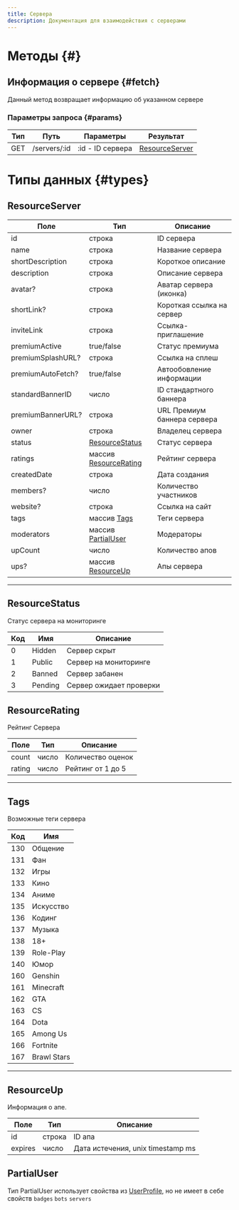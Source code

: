 ```yaml
---
title: Сервера
description: Документация для взаимодействия с серверами
---
```


# Методы {#}

## Информация о сервере {#fetch}

Данный метод возвращает информацию об указанном сервере

### Параметры запроса {#params}

| Тип | Путь         | Параметры 		      | 	Результат	                       |
|-----|--------------|-------------------|-----------------------------------|
| GET | /servers/:id | :id - ID сервера	 | [ResourceServer](#resourceserver) 

# Типы данных {#types}

## ResourceServer

| 	Поле	              | 	Тип			                                    | 	Описание	                   |
|---------------------|--------------------------------------------|------------------------------|
| 	id		               | 	строка	                                   | 	ID сервера	                 |
| 	name	              | 	строка	                                   | Название сервера	            |
| 	shortDescription	  | 	строка	                                   | Короткое описание	           |
| 	description	       | 	строка	                                   | Описание сервера	            |
| 	avatar?	           | 	строка	                                   | Аватар сервера (иконка)      |
| 	shortLink?	        | строка	                                    | Короткая ссылка на сервер	   |
| 	inviteLink	        | 	строка	                                   | Ссылка-приглашение	          |
| 	premiumActive	     | 	true/false	                               | 	Статус премиума	            |
| 	premiumSplashURL?	 | 	строка	                                   | 	Ссылка на сплеш	            |	
| 	premiumAutoFetch?	 | 	true/false	                               | Автообовление информации	    |
| 	standardBannerID	  | 	число	                                    | ID стандартного баннера 	    |
| 	premiumBannerURL?	 | 	строка	                                   | URL Премиум баннера сервера	 |
| 	owner	             | 	строка	                                   | Владелец сервера	            |
| 	status	            | 	[ResourceStatus](#resourcestatus)         | Статус сервера               |
| 	ratings	           | 	массив [ResourceRating](#resourcerating)	 | Рейтинг сервера              |
| 	createdDate	       | 	строка	                                   | Дата создания	               |
| 	members?	          | число	                                     | 	Количество участников	      |
| 	website?	          | 	строка	                                   | 	Ссылка на сайт	             |
| 	tags	              | 	массив [Tags](#tags)	                     | 	Теги сервера	               |
| 	moderators	        | 	массив [PartialUser](#partialuser)	       | 	Модераторы	                 |
| 	upCount	           | 	число	                                    | Количество апов	             |
| 	ups?	              | 	массив [ResourceUp](#resourceup)	         | 	Апы сервера	                |

---

## ResourceStatus

Статус сервера на мониторинге

| Код	 | 	Имя	     | 	Описание	                |
|------|-----------|---------------------------|
| 	0	  | 	Hidden	  | 	Сервер скрыт	            |
| 	1	  | 	Public	  | 	Сервер на мониторинге	   |
| 	2	  | 	Banned	  | Сервер забанен	          |
| 	3	  | 	Pending	 | 	Сервер ожидает проверки	 |

## ResourceRating

Рейтинг Сервера

| Поле     | Тип	   | Описание	          |
|----------|--------|--------------------|
| count    | число	 | 	Количество оценок |
| rating	 | 	число | Рейтинг от 1 до 5	 |

---

## Tags

Возможные теги сервера

| Код | Имя         |
|-----|-------------|
| 130 | Общение     |
| 131 | Фан         |
| 132 | Игры        |
| 133 | Кино        |
| 134 | Аниме       |
| 135 | Искусство   |
| 136 | Кодинг      |
| 137 | Музыка      |
| 138 | 18+         |
| 139 | Role-Play   |
| 140 | Юмор        |
| 160 | Genshin     |
| 161 | Minecraft   |
| 162 | GTA         |
| 163 | CS          |
| 164 | Dota        |
| 165 | Among Us    |
| 166 | Fortnite    |
| 167 | Brawl Stars |

---

## ResourceUp

Информация о апе.

| Поле	     | Тип	     | 	Описание	                          |
|-----------|----------|-------------------------------------|
| 	id	      | 	строка	 | 	ID апа                             
| 	expires	 | 	число	  | 	Дата истечения, unix timestamp ms	 |

## PartialUser

Тип PartialUser использует свойства из [UserProfiIe](/api/profiles#userprofile), но не имеет в себе
свойств `badges` `bots` `servers`
